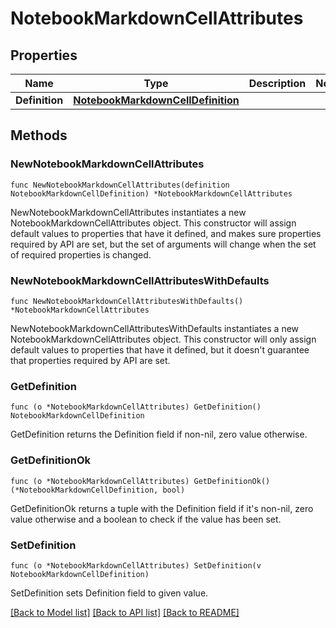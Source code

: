 # NotebookMarkdownCellAttributes

## Properties

Name | Type | Description | Notes
---- | ---- | ----------- | ------
**Definition** | [**NotebookMarkdownCellDefinition**](NotebookMarkdownCellDefinition.md) |  | 

## Methods

### NewNotebookMarkdownCellAttributes

`func NewNotebookMarkdownCellAttributes(definition NotebookMarkdownCellDefinition) *NotebookMarkdownCellAttributes`

NewNotebookMarkdownCellAttributes instantiates a new NotebookMarkdownCellAttributes object.
This constructor will assign default values to properties that have it defined,
and makes sure properties required by API are set, but the set of arguments
will change when the set of required properties is changed.

### NewNotebookMarkdownCellAttributesWithDefaults

`func NewNotebookMarkdownCellAttributesWithDefaults() *NotebookMarkdownCellAttributes`

NewNotebookMarkdownCellAttributesWithDefaults instantiates a new NotebookMarkdownCellAttributes object.
This constructor will only assign default values to properties that have it defined,
but it doesn't guarantee that properties required by API are set.

### GetDefinition

`func (o *NotebookMarkdownCellAttributes) GetDefinition() NotebookMarkdownCellDefinition`

GetDefinition returns the Definition field if non-nil, zero value otherwise.

### GetDefinitionOk

`func (o *NotebookMarkdownCellAttributes) GetDefinitionOk() (*NotebookMarkdownCellDefinition, bool)`

GetDefinitionOk returns a tuple with the Definition field if it's non-nil, zero value otherwise
and a boolean to check if the value has been set.

### SetDefinition

`func (o *NotebookMarkdownCellAttributes) SetDefinition(v NotebookMarkdownCellDefinition)`

SetDefinition sets Definition field to given value.



[[Back to Model list]](../README.md#documentation-for-models) [[Back to API list]](../README.md#documentation-for-api-endpoints) [[Back to README]](../README.md)


